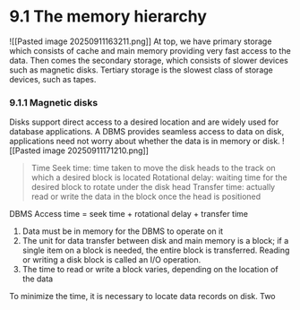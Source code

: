 # 9.1 The memory hierarchy
![[Pasted image 20250911163211.png]]
At top, we have primary storage which consists of cache and main memory providing very fast access to the data. Then comes the secondary storage, which consists of slower devices such as magnetic disks. Tertiary storage is the slowest class of storage devices, such as tapes. 

### 9.1.1 Magnetic disks
Disks support direct access to a desired location and are widely used for database applications. A DBMS provides seamless access to data on disk, applications need not worry about whether the data is in memory or disk. 
![[Pasted image 20250911171210.png]]
> Time
> Seek time: time taken to move the disk heads to the track on which a desired block is located
> Rotational delay: waiting time for the desired block to rotate under the disk head
> Transfer time: actually read or write the data in the block once the head is positioned

DBMS 
Access time = seek time + rotational delay + transfer time

1. Data must be in memory for the DBMS to operate on it
2. The unit for data transfer between disk and main memory is a block; if a single item on a block is needed, the entire block is transferred. Reading or writing a disk block is called an I/O operation. 
3. The time to read or write a block varies, depending on the location of the data

To minimize the time, it is necessary to locate data records on disk. Two 